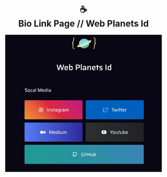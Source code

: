 <h1 align="center">
  ☕<br>Bio Link Page // Web Planets Id
</h1>

![Resultado final do projeto](assets/image/preview.jpg)

